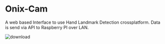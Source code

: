 # Onix-Cam

A web based Interface to use Hand Landmark Detection crossplatform.
Data is send via API to Raspberry PI over LAN.

![download](https://github.com/DotNaos/onix-cam/assets/78213692/20d49f98-af9e-47c0-82ea-eeb0acf83bbb)
